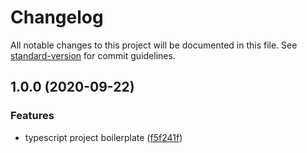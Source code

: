 # Changelog

All notable changes to this project will be documented in this file. See [standard-version](https://github.com/conventional-changelog/standard-version) for commit guidelines.

## 1.0.0 (2020-09-22)


### Features

* typescript project boilerplate ([f5f241f](https://github.com/camillinif/typescript-project-boilerplate/commit/f5f241fd004d19d34882929a157a16a553144ab4))
